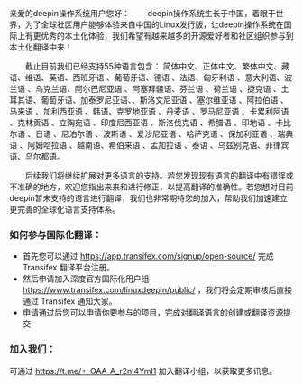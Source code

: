 亲爱的deepin操作系统用户您好：​
​
&emsp;&emsp;deepin操作系统生长于中国，着眼于世界，为了全球社区用户能够体验来自中国的Linux发行版，让deepin操作系统在国际上有更优秀的本土化体验，我们希望有越来越多的开源爱好者和社区组织参与到本土化翻译中来！​

&emsp;&emsp;截止目前我们已经支持55种语言包含： 简体中文、正体中文、繁体中文、藏语、维语、英语、西班牙语 、葡萄牙语、德语 、法语、匈牙利语 、意大利语、波兰语 、乌克兰语、阿尔巴尼亚语 、阿塞拜疆语、芬兰语 、荷兰语 、捷克语 、土耳其语、葡萄牙语、加泰罗尼亚语、、斯洛文尼亚语 、塞尔维亚语 、阿拉伯语 、马来语 、加利西亚语 、韩语、克罗地亚语 、丹麦语 、罗马尼亚语 、卡累利阿语 、克林贡语 、立陶宛语 、印度尼西亚语 、斯洛伐克语 、希腊语 、印地语 、卡比尔语 、日语 、尼泊尔语 、波斯语 、爱沙尼亚语 、哈萨克语 、保加利亚语 、瑞典语 、阿姆哈拉语 、越南语、希伯来语 、孟加拉语 、泰语 、乌兹别克语、菲律宾语、乌尔都语。​

&emsp;&emsp;后续我们将继续扩展对更多语言的支持。若您发现现有语言的翻译中有错误或不准确的地方，欢迎您指出来来和进行修正，以提高翻译的准确性。若您想对目前deepin暂未支持的语言进行翻译，我们也非常期待您的加入，帮助我们加速建立更完善的全球化语言支持体系。​
​
### 如何参与国际化翻译：

- 首先您可以通过 <https://app.transifex.com/signup/open-source/> 完成 Transifex 翻译平台注册。​
- 然后申请加入深度官方国际化用户组 <https://www.transifex.com/linuxdeepin/public/> ，我们将会定期审核后直接通过 Transifex 通知大家。​
- 申请通过后您可以申请你要参与的项目，完成对翻译语言的创建或翻译资源提交​
​
### 加入我们：​

可通过 <https://t.me/+-OAA-A_r2nI4YmI1> 加入翻译小组，以获取更多讯息。
